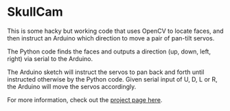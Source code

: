 # SkullCam

This is some hacky but working code that uses OpenCV to locate faces,
and then instruct an Arduino which direction to move a pair of pan-tilt servos.

The Python code finds the faces and outputs a direction (up, down, left, right) 
via serial to the Arduino.

The Arduino sketch will instruct the servos to pan back and forth until 
instructed otherwise by the Python code. Given serial input of U, D, L or R, the 
Arduino will move the servos accordingly.

For more information, check out the [project page here](http://exceedindustries.net/projects/skulltrack).